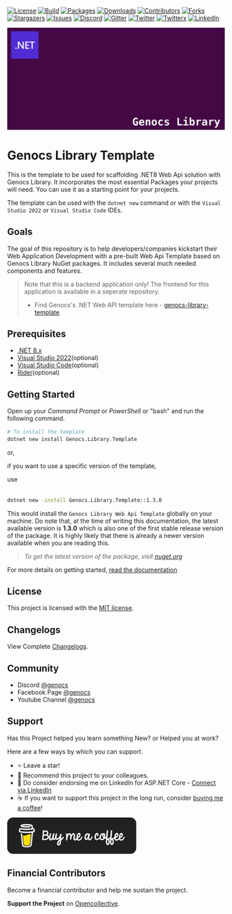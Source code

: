<!-- PROJECT SHIELDS -->
[![License][license-shield]][license-url]
[![Build][build-shield]][build-url]
[![Packages][package-shield]][package-url]
[![Downloads][downloads-shield]][downloads-url]
[![Contributors][contributors-shield]][contributors-url]
[![Forks][forks-shield]][forks-url]
[![Stargazers][stars-shield]][stars-url]
[![Issues][issues-shield]][issues-url]
[![Discord][discord-shield]][discord-url]
[![Gitter][gitter-shield]][gitter-url]
[![Twitter][twitter-shield]][twitter-url]
[![Twitterx][twitterx-shield]][twitterx-url]
[![LinkedIn][linkedin-shield]][linkedin-url]

[license-shield]: https://img.shields.io/github/license/Genocs/genocs-library-template?color=2da44e&style=flat-square
[license-url]: https://github.com/Genocs/genocs-library-template/blob/main/LICENSE
[build-shield]: https://github.com/Genocs/genocs-library-template/actions/workflows/build_and_test.yml/badge.svg?branch=main
[build-url]: https://github.com/Genocs/genocs-library-template/actions/workflows/build_and_test.yml
[package-shield]: https://img.shields.io/badge/nuget-v.1.3.0-blue?&label=latests&logo=nuget
[package-url]: https://github.com/Genocs/genocs-library-template/actions/workflows/build_and_test.yml
[downloads-shield]: https://img.shields.io/nuget/dt/Genocs.Library.Template.svg?color=2da44e&label=downloads&logo=nuget
[downloads-url]: https://www.nuget.org/packages/Genocs.Library.Template
[contributors-shield]: https://img.shields.io/github/contributors/Genocs/genocs-library-template.svg?style=flat-square
[contributors-url]: https://github.com/Genocs/genocs-library-template/graphs/contributors
[forks-shield]: https://img.shields.io/github/forks/Genocs/genocs-library-template?style=flat-square
[forks-url]: https://github.com/Genocs/genocs-library-template/network/members
[stars-shield]: https://img.shields.io/github/stars/Genocs/genocs-library-template.svg?style=flat-square
[stars-url]: https://img.shields.io/github/stars/Genocs/genocs-library-template?style=flat-square
[issues-shield]: https://img.shields.io/github/issues/Genocs/genocs-library-template?style=flat-square
[issues-url]: https://github.com/Genocs/genocs-library-template/issues
[discord-shield]: https://img.shields.io/discord/1106846706512953385?color=%237289da&label=Discord&logo=discord&logoColor=%237289da&style=flat-square
[discord-url]: https://discord.com/invite/fWwArnkV
[gitter-shield]: https://img.shields.io/badge/chat-on%20gitter-blue.svg
[gitter-url]: https://gitter.im/genocs/
[twitter-shield]: https://img.shields.io/twitter/follow/genocs?color=1DA1F2&label=Twitter&logo=Twitter&style=flat-square
[twitter-url]: https://twitter.com/genocs
[linkedin-shield]: https://img.shields.io/badge/-LinkedIn-black.svg?style=flat-square&logo=linkedin&colorB=555
[linkedin-url]: https://www.linkedin.com/in/giovanni-emanuele-nocco-b31a5169/
[twitterx-shield]: https://img.shields.io/twitter/url/https/twitter.com/genocs.svg?style=social
[twitterx-url]: https://twitter.com/genocs

[![logo](https://raw.githubusercontent.com/Genocs/genocs-library-template/main/assets/genocs-library-logo.png "logo")](https://github.com/Genocs/genocs-library-template)

# Genocs Library Template 
This is the template to be used for scaffolding .NET8 Web Api solution with Genocs Library. It incorporates the most essential Packages your projects will need. You can use it as a starting point for your projects.

The template can be used with the `dotnet new` command or with the `Visual Studio 2022` or `Visual Studio Code` IDEs.


## Goals

The goal of this repository is to help developers/companies kickstart their Web Application Development with a pre-built Web Api Template based on Genocs Library NuGet packages. It includes several much needed components and features.

> Note that this is a backend application only! The frontend for this application is available in a seperate repository. 
> - Find Genocs's .NET Web API template here - [genocs-library-template](https://github.com/Genocs/genocs-library-template)

## Prerequisites
- [.NET 8.x](https://dotnet.microsoft.com/download/dotnet/8.0)
- [Visual Studio 2022](https://visualstudio.microsoft.com/vs/preview/vs2022/)(optional)
- [Visual Studio Code](https://code.visualstudio.com/download)(optional)
- [Rider](https://www.jetbrains.com/rider/)(optional)


## Getting Started

Open up your *Command Prompt* or *PowerShell* or "bash" and run the following command.

``` bash
# To install the template
dotnet new install Genocs.Library.Template
```

or, 

if you want to use a specific version of the template, 

use

``` bash

dotnet new -install Genocs.Library.Template::1.3.0
```


This would install the `Genocs Library Web Api Template` globally on your machine. Do note that, at the time of writing this documentation, the latest available version is **1.3.0** which is also one of the first stable release version of the package. It is highly likely that there is already a newer version available when you are reading this.


> *To get the latest version of the package, visit [nuget.org](https://www.nuget.org/packages/Genocs.Library.Template/)*
>

For more details on getting started, [read the documentation](https://genocs-blog.netlify.app/library/)


## License

This project is licensed with the [MIT license](LICENSE).

## Changelogs

View Complete [Changelogs](https://github.com/Genocs/genocs-library-template/blob/main/CHANGELOG.md).

## Community

- Discord [@genocs](https://discord.com/invite/fWwArnkV)
- Facebook Page [@genocs](https://facebook.com/Genocs)
- Youtube Channel [@genocs](https://youtube.com/c/genocs)


## Support

Has this Project helped you learn something New? or Helped you at work?

Here are a few ways by which you can support.

- ⭐ Leave a star!
- 🥇 Recommend this project to your colleagues.
- 🦸 Do consider endorsing me on LinkedIn for ASP.NET Core - [Connect via LinkedIn](https://www.linkedin.com/in/giovanni-emanuele-nocco-b31a5169/) 
- ☕ If you want to support this project in the long run, consider [buying me a coffee](https://www.buymeacoffee.com/genocs)!
  

[![buy-me-a-coffee](https://raw.githubusercontent.com/Genocs/genocs-library-template/main/assets/buy-me-a-coffee.png "buy me a coffee")](https://www.buymeacoffee.com/genocs)


## Financial Contributors

Become a financial contributor and help me sustain the project.

**Support the Project** on [Opencollective](https://opencollective.com/genocs).
